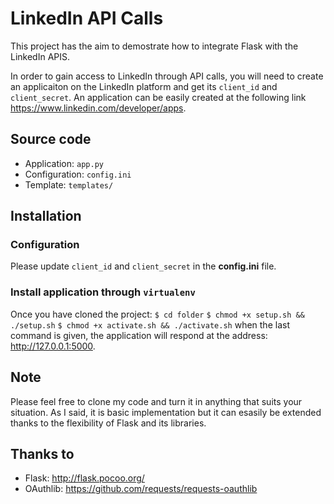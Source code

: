 # LinkedIn API Calls
This project has the aim to demostrate how to integrate Flask with the LinkedIn APIS.

In order to gain access to LinkedIn through API calls, you will need to create an applicaiton on the LinkedIn platform and get its `client_id` and `client_secret`. An application can be easily created at the following link https://www.linkedin.com/developer/apps.

## Source code
- Application: `app.py`
- Configuration: `config.ini`
- Template: `templates/`

## Installation

### Configuration
Please update `client_id` and `client_secret` in the **config.ini** file.

### Install application through `virtualenv`
Once you have cloned the project:
`$ cd folder`
`$ chmod +x setup.sh && ./setup.sh`
`$ chmod +x activate.sh && ./activate.sh`
when the last command is given, the application will respond at the address: http://127.0.0.1:5000.

## Note
Please feel free to clone my code and turn it in anything that suits your situation. As I said, it is basic implementation but it can esasily be extended thanks to the flexibility of Flask and its libraries.

## Thanks to
- Flask: http://flask.pocoo.org/
- OAuthlib: https://github.com/requests/requests-oauthlib
